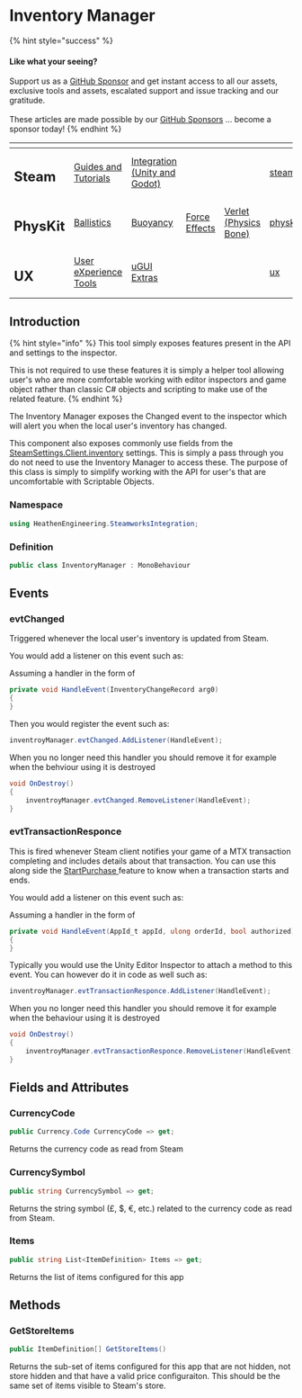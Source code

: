 # Inventory Manager

{% hint style="success" %}
#### Like what your seeing?

Support us as a [GitHub Sponsor](../../../../become-a-sponsor/) and get instant access to all our assets, exclusive tools and assets, escalated support and issue tracking and our gratitude.\
\
These articles are made possible by our [GitHub Sponsors](../../../../become-a-sponsor/) ... become a sponsor today!
{% endhint %}

<table data-view="cards"><thead><tr><th></th><th></th><th></th><th></th><th></th><th data-hidden data-card-target data-type="content-ref"></th><th data-hidden data-card-cover data-type="files"></th></tr></thead><tbody><tr><td><h2>Steam</h2></td><td><a href="../../../../company/steam/">Guides and Tutorials</a></td><td><a href="../../">Integration (Unity and Godot)</a></td><td></td><td></td><td><a href="../../../../company/steam/">steam</a></td><td><a href="../../../../.gitbook/assets/Steamworks Card.png">Steamworks Card.png</a></td></tr><tr><td><h2>PhysKit</h2></td><td><a href="../../../physkit/sample-scenes/fantasy-style-ballistic-simulation.md">Ballistics</a></td><td><a href="../../../physkit/sample-scenes/1-buoyancy-example.md">Buoyancy</a></td><td><a href="../../../physkit/sample-scenes/1-force-effect-fields.md">Force Effects</a></td><td><a href="../../../physkit/sample-scenes/2-verlet-spring-skinned-mesh.md">Verlet (Physics Bone)</a></td><td><a href="../../../physkit/">physkit</a></td><td><a href="../../../../.gitbook/assets/PhysKit Card.png">PhysKit Card.png</a></td></tr><tr><td><h2>UX</h2></td><td><a href="../../../ux/learning/core-concepts/">User eXperience Tools</a></td><td><a href="../../../ux/learning/ugui-extras/">uGUI Extras</a></td><td></td><td></td><td><a href="../../../ux/">ux</a></td><td><a href="../../../../.gitbook/assets/Splash Screen (1).png">Splash Screen (1).png</a></td></tr></tbody></table>

## &#x20;Introduction

{% hint style="info" %}
This tool simply exposes features present in the API and settings to the inspector.



This is not required to use these features it is simply a helper tool allowing user's who are more comfortable working with editor inspectors and game object rather than classic C# objects and scripting to make use of the related feature.
{% endhint %}

The Inventory Manager exposes the Changed event to the inspector which will alert you when the local user's inventory has changed.

This component also exposes commonly use fields from the [SteamSettings.Client.inventory](../scriptable-objects/steam-settings/game-client/inventory-settings.md) settings. This is simply a pass through you do not need to use the Inventory Manager to access these. The purpose of this class is simply to simplify working with the API for user's that are uncomfortable with Scriptable Objects.

### Namespace

```csharp
using HeathenEngineering.SteamworksIntegration;
```

### Definition

```csharp
public class InventoryManager : MonoBehaviour
```

## Events

### evtChanged

Triggered whenever the local user's inventory is updated from Steam.

You would add a listener on this event such as:

Assuming a handler in the form of

```csharp
private void HandleEvent(InventoryChangeRecord arg0)
{
}
```

Then you would register the event such as:

```csharp
inventroyManager.evtChanged.AddListener(HandleEvent);
```

When you no longer need this handler you should remove it for example when the behviour using it is destroyed

```csharp
void OnDestroy()
{
    inventroyManager.evtChanged.RemoveListener(HandleEvent);
}
```

### evtTransactionResponce

This is fired whenever Steam client notifies your game of a MTX transaction completing and includes details about that transaction. You can use this along side the [StartPurchase ](inventory-manager.md#startpurchase)feature to know when a transaction starts and ends.

You would add a listener on this event such as:

Assuming a handler in the form of

```csharp
private void HandleEvent(AppId_t appId, ulong orderId, bool authorized)
{
}
```

Typically you would use the Unity Editor Inspector to attach a method to this event. You can however do it in code as well such as:

```csharp
inventroyManager.evtTransactionResponce.AddListener(HandleEvent);
```

When you no longer need this handler you should remove it for example when the behaviour using it is destroyed

```csharp
void OnDestroy()
{
    inventroyManager.evtTransactionResponce.RemoveListener(HandleEvent);
}
```

## Fields and Attributes

### CurrencyCode

```csharp
public Currency.Code CurrencyCode => get;
```

Returns the currency code as read from Steam

### CurrencySymbol

```csharp
public string CurrencySymbol => get;
```

Returns the string symbol (£, $, €, etc.) related to the currency code as read from Steam.

### Items

```csharp
public string List<ItemDefinition> Items => get;
```

Returns the list of items configured for this app

## Methods

### GetStoreItems

```csharp
public ItemDefinition[] GetStoreItems()
```

Returns the sub-set of items configured for this app that are not hidden, not store hidden and that have a valid price configuraiton. This should be the same set of items visible to Steam's store.
